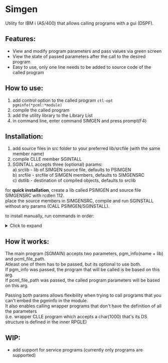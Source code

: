 # Simgen

Utility for IBM i (AS/400) that allows calling programs with a gui (DSPF).

## Features:
* View and modify program parameters and pass values via green screen
* View the state of passed parameters after the call to the desired program
* Easy to use, only one line needs to be added to source code of the called program

## How to use:
1) add control option to the called program ``` ctl-opt pgminfo(*pcml:*module) ```
2) compile the called program
3) add the utility library to the Library List
4) in command line, enter command SIMGEN and press prompt(F4)

## Installation:
1) add source files in src folder to your preferred lib/srcfile (with the same member name)
2) compile CLLE member SGINTALL
3) SGINTALL accepts three (optional) params:<br>
  a) srclib  - lib of SIMGEN source file,  defaults to PSIMGEN<br>
  b) srcfile - srcfile of SIMGEN members, defaults to SIMGENSRC<br>
  c) dstlib  - destination of compiled objects, defaults to srclib<br>

for <b>quick installation</b>, create a lib called PSIMGEN and source file SIMGENSRC with rcdlen 112.<br>
place the source members in SIMGENSRC, compile and run SGINSTALL without any params (CALL PSIMGEN/SGINSTALL).

to install manually, run commands in order:
  <details>
    <summary> Click to expand </summary>
    
    ```
    CRTPF   FILE(MYLIB/F_SIMGEN) SRCFILE(MYLIB/MYSRCPF) SRCMBR(F_SIMGEN)
    CRTDSPF FILE(MYLIB/D_SIMGEN) SRCFILE(MYLIB/MYSRCPF) SRCMBR(D_SIMGEN)
    CRTSQLRPGI OBJ(MYLIB/SGMAIN) SRCFILE(MYLIB/MYSRCPF) SRCMBR(SGMAIN) OBJTYPE(*PGM)
    CRTSQLRPGI OBJ(MYLIB/SGPARSE) SRCFILE(MYLIB/MYSRCPF) SRCMBR(SGPARSE) OBJTYPE(*PGM)
    CRTSQLRPGI OBJ(MYLIB/SGSCREEN) SRCFILE(MYLIB/MYSRCPF) SRCMBR(SGSCREEN) OBJTYPE(*PGM)
    CRTSQLRPGI OBJ(MYLIB/SGUTILS) SRCFILE(MYLIB/MYSRCPF) SRCMBR(SGUTILS) OBJTYPE(*MODULE)
    CRTSRVPGM SRVPGM(MYLIB/SGUTILS) EXPORT(*ALL)
    CRTSQLRPGI OBJ(MYLIB/SGINVOKE) SRCFILE(MYLIB/MYSRCPF) SRCMBR(SGINVOKE) OBJTYPE(*MODULE)
    CRTPGM PGM(MYLIB/SGINVOKE) BNDSRVPGM((SGUTILS))
    CRTCMD CMD(MYLIB/SIMGEN) PGM(MYLIB/SGMAIN) SRCFILE(MYLIB/MYSRCPF) SRCMBR(SIMGEN)
    ```
  </details>
 
## How it works:
   The main program (SGMAIN) accepts two parameters, pgm_info(name + lib) and pcml_file_path.<br>
   Atleast one of them has to be passed, but its optional to use both.<br> 
   If pgm_info was passed, the program that will be called is be based on this arg.<br>
   If pcml_file_path was passed, the called program parameters will be based on this arg.<br>
  
   Passing both params allows flexibility when trying to call programs that you can't embed the pgminfo in the module.<br>
   It also enables calling wrapper programs that don't have the definition of all the parameters<br> 
   (i.e. wrapper CLLE program which accepts a char(1000) that's its DS structure is defined in the inner RPGLE)

## WIP:
* add support for service programs (currently only programs are supported)
